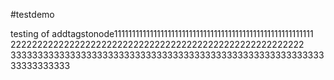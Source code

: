 #testdemo

testing of addtagstonode11111111111111111111111111111111111111111111111111111111
2222222222222222222222222222222222222222222222222222222\
333333333333333333333333333333333333333333333333333333333333333333333
